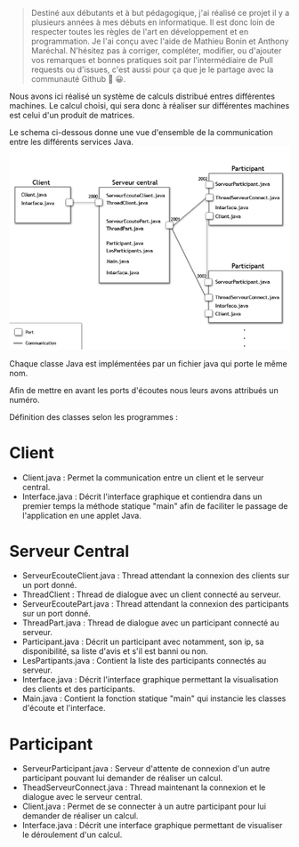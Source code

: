 > Destiné aux débutants et à but pédagogique, j'ai réalisé ce projet il y a plusieurs années à mes débuts en informatique. Il est donc loin de respecter toutes les règles de l'art en développement et en programmation. Je l'ai conçu avec l'aide de Mathieu Bonin et Anthony Maréchal. N'hésitez pas à corriger, compléter, modifier, ou d'ajouter vos remarques et bonnes pratiques soit par l'intermédiaire de Pull requests ou d'issues, c'est aussi pour ça que je le partage avec la communauté Github 💪 😀.

Nous avons ici réalisé un système de calculs distribué entres différentes machines. Le calcul choisi, qui sera donc à réaliser sur différentes machines est celui d'un produit de matrices.

Le schema ci-dessous donne une vue d'ensemble de la communication entre les différents services Java.
![alt text](calcul-distribué.png?raw=true "schema de calcul distribué")

Chaque classe Java est implémentées par un fichier java qui porte le même nom.

Afin de mettre en avant les ports d'écoutes nous leurs avons attribués un numéro.

Définition des classes selon les programmes :

# Client

- Client.java : Permet la communication entre un client et le serveur central.
- Interface.java : Décrit l'interface graphique et contiendra dans un premier temps la méthode statique "main" afin de faciliter le passage de l'application en une applet Java.


# Serveur Central

- ServeurEcouteClient.java : Thread attendant la connexion des clients sur un port donné.
- ThreadClient : Thread de dialogue avec un client connecté au serveur. 
- ServeurEcoutePart.java : Thread attendant la connexion des participants sur un port donné.
- ThreadPart.java : Thread de dialogue avec un participant connecté au serveur.
- Participant.java : Décrit un participant avec notamment, son ip, sa disponibilité, sa liste d'avis et s'il est banni ou non.
- LesPartipants.java : Contient la liste des participants connectés au serveur.
- Interface.java : Décrit l'interface graphique permettant la visualisation des clients et des participants.
- Main.java : Contient la fonction statique "main" qui instancie les classes d'écoute et l'interface.

# Participant

- ServeurParticipant.java : Serveur d'attente de connexion d'un autre participant pouvant lui demander de réaliser un calcul.
- TheadServeurConnect.java : Thread maintenant la connexion et le dialogue avec le serveur central.
- Client.java : Permet de se connecter à un autre participant pour lui demander de réaliser un calcul.
- Interface.java : Décrit une interface graphique permettant de visualiser le déroulement d'un calcul.

